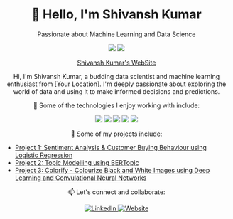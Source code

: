 <!-- Header -->
<h1 align="center">👋 Hello, I'm Shivansh Kumar</h1>
<p align="center">Passionate about Machine Learning and Data Science</p>

<!-- Badges -->
<p align="center">
  <img src="https://img.shields.io/badge/Machine%20Learning-Enthusiast-success?style=flat-square">
  <img src="https://img.shields.io/badge/Data%20Science-Lover-blue?style=flat-square">
</p>

<p align="center">
<a href="https://shivanshkumar.onrender.com/" target="_blank">Shivansh Kumar's WebSite</a>
</p>
<!-- Introduction -->
<p align="center">
  Hi, I'm Shivansh Kumar, a budding data scientist and machine learning enthusiast from [Your Location]. I'm deeply passionate about exploring the world of data and using it to make informed decisions and predictions.
</p>

<!-- Technologies -->
<p align="center">
  🚀 Some of the technologies I enjoy working with include:
</p>
<p align="center">
  <img src="https://img.shields.io/badge/Python-3776AB?style=for-the-badge&logo=python&logoColor=white">
  <img src="https://img.shields.io/badge/Scikit%20Learn-F7931E?style=for-the-badge&logo=scikit-learn&logoColor=white">
  <img src="https://img.shields.io/badge/TensorFlow-FF6F61?style=for-the-badge&logo=tensorflow&logoColor=white">
  <img src="https://img.shields.io/badge/PyTorch-EE4C2C?style=for-the-badge&logo=pytorch&logoColor=white">
  <img src="https://img.shields.io/badge/Jupyter-F37626?style=for-the-badge&logo=jupyter&logoColor=white">
</p>

<!-- Portfolio -->
<p align="center">
  💼 Some of my projects include:
</p>

- [Project 1: Sentiment Analysis & Customer Buying Behaviour using Logistic Regression](https://github.com/shivanshkumar999/SentimentAnalysis-BritishAirways)
- [Project 2: Topic Modelling using BERTopic](https://github.com/shivanshkumar999/TopicModellingUsingBERTopic)
- [Project 3: Colorify - Colourize Black and White Images using Deep Learning and Convulational Neural Networks](https://github.com/shivanshkumar999/Colorify-ColorizeBlacknWhiteImagesUsingDeepLearning)

<!-- Let's Connect -->
<p align="center">
  📫 Let's connect and collaborate:
</p>
<p align="center">
  <a href="https://www.linkedin.com/in/shivansh-kumar-2171381b3/" target="_blank">
    <img src="https://img.shields.io/badge/LinkedIn-Profile-0077B5?style=for-the-badge&logo=linkedin&logoColor=white" alt="LinkedIn">
  </a>
  <a href="https://shivanshkumar.onrender.com/" target="_blank">
    <img alt="Website" src="https://img.shields.io/website?up_message=Shivansh%20Kumar&logo=web">
  </a>
</p>
